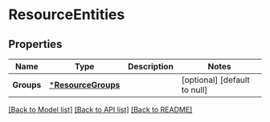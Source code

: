 # ResourceEntities

## Properties
Name | Type | Description | Notes
------------ | ------------- | ------------- | -------------
**Groups** | [***ResourceGroups**](ResourceGroups.md) |  | [optional] [default to null]

[[Back to Model list]](../README.md#documentation-for-models) [[Back to API list]](../README.md#documentation-for-api-endpoints) [[Back to README]](../README.md)

